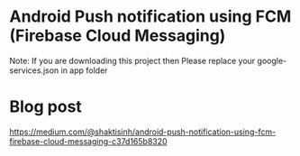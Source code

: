 # Android Push notification using FCM (Firebase Cloud Messaging)

Note: If you are downloading this project then Please replace your google-services.json in app folder


# Blog post
https://medium.com/@shaktisinh/android-push-notification-using-fcm-firebase-cloud-messaging-c37d165b8320
